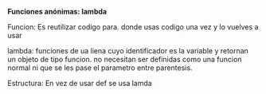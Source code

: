 ****Funciones anónimas: lambda****

Funcion: Es  reutilizar codigo para. donde usas codigo una vez y lo vuelves a usar 

lambda: funciones de ua liena cuyo identificador es la variable y retornan un objeto de tipo funcion. no necesitan ser definidas como una funcion normal ni que se les pase el parametro entre parentesis.

Estructura: En vez de usar def se usa lamda

